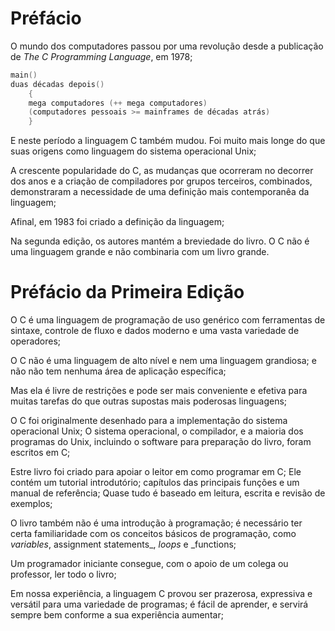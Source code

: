 # Préfácio
O mundo dos computadores passou por uma revolução desde a publicação de _The C Programming Language_, em 1978; 
~~~C
main() 
duas décadas depois() 
    { 
    mega computadores (++ mega computadores)
    (computadores pessoais >= mainframes de décadas atrás) 
    }
~~~ 

E neste período a linguagem C também mudou. Foi muito mais longe do que suas origens como linguagem do sistema operacional Unix; 

A crescente popularidade do C, as mudanças que ocorreram no decorrer dos anos e a criação de compiladores por grupos terceiros, combinados, demonstraram a necessidade de uma definição mais contemporanêa da linguagem;

Afinal, em 1983 foi criado a definição da linguagem; 

Na segunda edição, os autores mantém a breviedade do livro. O C não é uma linguagem grande e não combinaria com um livro grande. 

# Préfácio da Primeira Edição 

O C é uma linguagem de programação de uso genérico com ferramentas de sintaxe, controle de fluxo e dados moderno e uma vasta variedade de operadores; 

O C não é uma linguagem de alto nível e nem uma linguagem grandiosa; e não não tem nenhuma área de aplicação específica; 

Mas ela é livre de restrições e pode ser mais conveniente e efetiva para muitas tarefas do que outras supostas mais poderosas linguagens; 

O C foi originalmente desenhado para a implementação do sistema operacional Unix; O sistema operacional, o compilador, e a maioria dos programas do Unix, incluindo o software para preparação do livro, foram escritos em C; 

Estre livro foi criado para apoiar o leitor em como programar em C; Ele contém um tutorial introdutório; capítulos das principais funções e um manual de referência; Quase tudo é baseado em leitura, escrita e revisão de exemplos; 

O livro também não é uma introdução à programação; é necessário ter certa familiaridade com os conceitos básicos de programação, como _variables_, assignment statements_, _loops_  e _functions; 

Um programador iniciante consegue, com o apoio de um colega ou professor, ler todo o livro; 

Em nossa experiência, a linguagem C provou ser prazerosa, expressiva e versátil para uma variedade de programas; é fácil de aprender, e servirá sempre bem conforme a sua experiência aumentar; 


